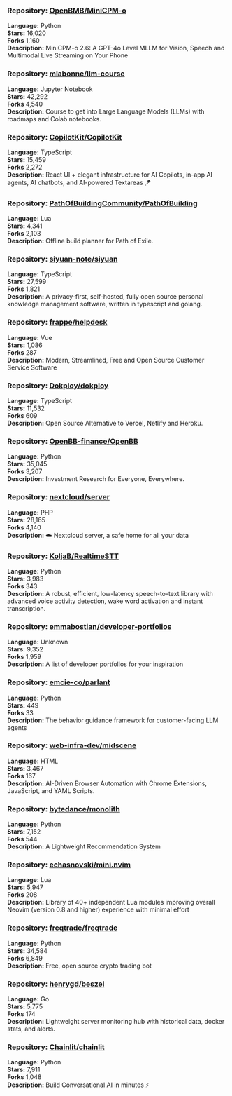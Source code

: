 ### **Repository:** [OpenBMB/MiniCPM-o](https://github.com/OpenBMB/MiniCPM-o)  

**Language:** Python  
**Stars:** 16,020  
**Forks** 1,160  
**Description:** MiniCPM-o 2.6: A GPT-4o Level MLLM for Vision, Speech and Multimodal Live Streaming on Your Phone  

### **Repository:** [mlabonne/llm-course](https://github.com/mlabonne/llm-course)  

**Language:** Jupyter Notebook  
**Stars:** 42,292  
**Forks** 4,540  
**Description:** Course to get into Large Language Models (LLMs) with roadmaps and Colab notebooks.  

### **Repository:** [CopilotKit/CopilotKit](https://github.com/CopilotKit/CopilotKit)  

**Language:** TypeScript  
**Stars:** 15,459  
**Forks** 2,272  
**Description:** React UI + elegant infrastructure for AI Copilots, in-app AI agents, AI chatbots, and AI-powered Textareas 🪁  

### **Repository:** [PathOfBuildingCommunity/PathOfBuilding](https://github.com/PathOfBuildingCommunity/PathOfBuilding)  

**Language:** Lua  
**Stars:** 4,341  
**Forks** 2,103  
**Description:** Offline build planner for Path of Exile.  

### **Repository:** [siyuan-note/siyuan](https://github.com/siyuan-note/siyuan)  

**Language:** TypeScript  
**Stars:** 27,599  
**Forks** 1,821  
**Description:** A privacy-first, self-hosted, fully open source personal knowledge management software, written in typescript and golang.  

### **Repository:** [frappe/helpdesk](https://github.com/frappe/helpdesk)  

**Language:** Vue  
**Stars:** 1,086  
**Forks** 287  
**Description:** Modern, Streamlined, Free and Open Source Customer Service Software  

### **Repository:** [Dokploy/dokploy](https://github.com/Dokploy/dokploy)  

**Language:** TypeScript  
**Stars:** 11,532  
**Forks** 609  
**Description:** Open Source Alternative to Vercel, Netlify and Heroku.  

### **Repository:** [OpenBB-finance/OpenBB](https://github.com/OpenBB-finance/OpenBB)  

**Language:** Python  
**Stars:** 35,045  
**Forks** 3,207  
**Description:** Investment Research for Everyone, Everywhere.  

### **Repository:** [nextcloud/server](https://github.com/nextcloud/server)  

**Language:** PHP  
**Stars:** 28,165  
**Forks** 4,140  
**Description:** ☁️ Nextcloud server, a safe home for all your data  

### **Repository:** [KoljaB/RealtimeSTT](https://github.com/KoljaB/RealtimeSTT)  

**Language:** Python  
**Stars:** 3,983  
**Forks** 343  
**Description:** A robust, efficient, low-latency speech-to-text library with advanced voice activity detection, wake word activation and instant transcription.  

### **Repository:** [emmabostian/developer-portfolios](https://github.com/emmabostian/developer-portfolios)  

**Language:** Unknown  
**Stars:** 9,352  
**Forks** 1,959  
**Description:** A list of developer portfolios for your inspiration  

### **Repository:** [emcie-co/parlant](https://github.com/emcie-co/parlant)  

**Language:** Python  
**Stars:** 449  
**Forks** 33  
**Description:** The behavior guidance framework for customer-facing LLM agents  

### **Repository:** [web-infra-dev/midscene](https://github.com/web-infra-dev/midscene)  

**Language:** HTML  
**Stars:** 3,467  
**Forks** 167  
**Description:** AI-Driven Browser Automation with Chrome Extensions, JavaScript, and YAML Scripts.  

### **Repository:** [bytedance/monolith](https://github.com/bytedance/monolith)  

**Language:** Python  
**Stars:** 7,152  
**Forks** 544  
**Description:** A Lightweight Recommendation System  

### **Repository:** [echasnovski/mini.nvim](https://github.com/echasnovski/mini.nvim)  

**Language:** Lua  
**Stars:** 5,947  
**Forks** 208  
**Description:** Library of 40+ independent Lua modules improving overall Neovim (version 0.8 and higher) experience with minimal effort  

### **Repository:** [freqtrade/freqtrade](https://github.com/freqtrade/freqtrade)  

**Language:** Python  
**Stars:** 34,584  
**Forks** 6,849  
**Description:** Free, open source crypto trading bot  

### **Repository:** [henrygd/beszel](https://github.com/henrygd/beszel)  

**Language:** Go  
**Stars:** 5,775  
**Forks** 174  
**Description:** Lightweight server monitoring hub with historical data, docker stats, and alerts.  

### **Repository:** [Chainlit/chainlit](https://github.com/Chainlit/chainlit)  

**Language:** Python  
**Stars:** 7,911  
**Forks** 1,048  
**Description:** Build Conversational AI in minutes ⚡️  

